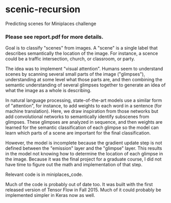 # scenic-recursion
Predicting scenes for Miniplaces challenge

### Please see report.pdf for more details.

Goal is to classify "scenes" from images. A "scene" is a single label that describes semantically the location of the image. For instance, a scence could be a traffic intersection, church, or classroom, or party.

The idea was to implement "visual attention". Humans seem to understand scenes by scanning several small parts of the image ("glimpses"), understanding at some level what those parts are, and then combining the semantic understanding of several glimpses together to generate an idea of what the image as a whole is describing.

In natural language processing, state-of-the-art models use a similar form of "attention", for instance, to add weights to each word in a sentence (for machine translation).
Here, we draw inspiration from those networks but add convolutional networks to semantically identify subscenes from glimpses. These glimpses are analyzed in sequence, and then weights are learned for the semantic classification of each glimpse so the model can learn which parts of a scene are important for the final classification.

However, the model is incomplete because the gradient update step is not defined between the "emission" layer and the "glimpse" layer. This results in the model not knowing how to determine the location of each glimpse in the image.
Because it was the final project for a graduate course, I did not have time to figure out the math and implementation of that step.

Relevant code is in miniplaces_code.

Much of the code is probably out of date too. It was built with the first released version of Tensor Flow in Fall 2015. Much of it could probably be implemented simpler in Keras now as well.
